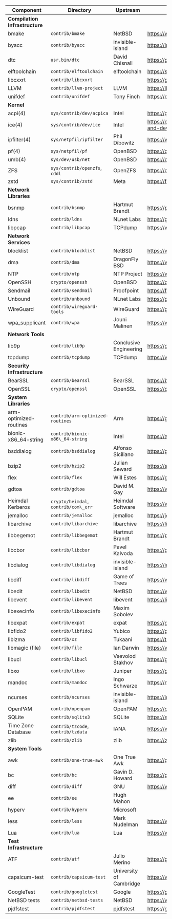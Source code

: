 | Component | Directory | Upstream | Homepage |
| --- | --- | --- | --- |
| __Compilation Infrastructure__ | | | |
| bmake | `contrib/bmake` | NetBSD | https://www.NetBSD.org |
| byacc | `contrib/byacc` | invisible-island | https://invisible-island.net/byacc/ |
| dtc | `usr.bin/dtc` | David Chisnall | https://github.com/davidchisnall/dtc |
| elftoolchain | `contrib/elftoolchain` | elftoolchain | https://sourceforge.net/projects/elftoolchain/ |
| libcxxrt | `contrib/libcxxrt` |  | https://github.com/libcxxrt/libcxxrt |
| LLVM | `contrib/llvm-project` | LLVM | https://llvm.org |
| unifdef | `contrib/unifdef` | Tony Finch | https://dotat.at/prog/unifdef |
| __Kernel__ | | | |
| acpi(4) | `sys/contrib/dev/acpica` | Intel | https://github.com/acpica/acpica |
| ice(4) | `sys/contrib/dev/ice` | Intel | https://edc.intel.com/content/www/us/en/design/products/ethernet/adapters-and-devices-user-guide/dynamic-device-personalization-ddp/ |
| ipfilter(4) | `sys/netpfil/ipfilter` | Phil Dibowitz | https://www.phildev.net/ipf/ |
| pf(4) | `sys/netpfil/pf` | OpenBSD | https://openbsd.org |
| umb(4) | `sys/dev/usb/net` | OpenBSD | https://openbsd.org |
| ZFS | `sys/contrib/openzfs`, `cddl` | OpenZFS | https://openzfs.org/wiki/Main\_Page |
| zstd | `sys/contrib/zstd` | Meta | https://facebook.github.io/zstd/ |
| __Network Libraries__ | | | |
| bsnmp | `contrib/bsnmp` | Hartmut Brandt | https://people.freebsd.org/~harti/bsnmp/ |
| ldns | `contrib/ldns` | NLnet Labs | https://github.com/NLnetLabs/ldns |
| libpcap | `contrib/libpcap` | TCPdump | https://www.tcpdump.org |
| __Network Services__ | | | |
| blocklist | `contrib/blocklist` | NetBSD | https://www.NetBSD.org |
| dma | `contrib/dma` | DragonFly BSD | https://www.dragonflybsd.org/handbook/mta/ |
| NTP | `contrib/ntp` | NTP Project | https://www.ntp.org |
| OpenSSH | `crypto/openssh` | OpenBSD | https://openssh.com |
| Sendmail | `contrib/sendmail` | Proofpoint | https://ftp.sendmail.org |
| Unbound | `contrib/unbound` | NLnet Labs | https://github.com/NLnetLabs/unbound |
| WireGuard | `contrib/wireguard-tools` | WireGuard | https://git.zx2c4.com/wireguard-tools/ |
| wpa\_supplicant | `contrib/wpa` | Jouni Malinen | https://w1.fi/wpa\_supplicant/ |
| __Network Tools__ | | | |
| lib9p | `contrib/lib9p` | Conclusive Engineering | https://github.com/conclusiveeng/lib9p |
| tcpdump | `contrib/tcpdump` | TCPdump | https://www.tcpdump.org |
| __Security Infrastructure__ | | | |
| BearSSL | `contrib/bearssl` | BearSSL | https://bearssl.org |
| OpenSSL | `crypto/openssl` | OpenSSL | https://openssl-library.org |
| __System Libraries__ | | | |
| arm-optimized-routines | `contrib/arm-optimized-routines` | Arm | https://github.com/ARM-software/optimized-routines |
| bionic-x86\_64-string | `contrib/bionic-x86\_64-string` | Intel | https://android.googlesource.com/platform/bionic |
| bsddialog | `contrib/bsddialog` | Alfonso Siciliano | https://gitlab.com/alfix/bsddialog |
| bzip2 | `contrib/bzip2` | Julian Seward | https://sourceware.org/bzip2/ |
| flex | `contrib/flex` | Will Estes | https://github.com/westes/flex |
| gdtoa | `contrib/gdtoa` | David M. Gay | https://www.netlib.org/fp/ |
| Heimdal Kerberos | `crypto/heimdal`, `contrib/com\_err` | Heimdal Software | https://www.heimdal.software |
| jemalloc | `contrib/jemalloc` | jemalloc | https://jemalloc.net |
| libarchive | `contrib/libarchive` | libarchive | https://libarchive.org |
| libbegemot | `contrib/libbegemot` | Hartmut Brandt | https://people.freebsd.org/~harti/libbegemot/ |
| libcbor | `contrib/libcbor` | Pavel Kalvoda | https://github.com/PJK/libcbor |
| libdialog | `contrib/libdialog` | invisible-island | https://invisible-island.net/dialog/ |
| libdiff | `contrib/libdiff` | Game of Trees | https://www.gameoftrees.org |
| libedit | `contrib/libedit` | NetBSD | https://www.NetBSD.org |
| libevent | `contrib/libevent` | libevent | https://libevent.org |
| libexecinfo | `contrib/libexecinfo` | Maxim Sobolev |  |
| libexpat | `contrib/expat` | expat | https://github.com/libexpat/libexpat |
| libfido2 | `contrib/libfido2` | Yubico | https://github.com/Yubico/libfido2 |
| liblzma | `contrib/xz` | Tukaani | https://tukaani.org/xz/ |
| libmagic (file) | `contrib/file` | Ian Darwin | https://www.darwinsys.com/file/ |
| libucl | `contrib/libucl` | Vsevolod Stakhov | https://github.com/vstakhov/libucl |
| libxo | `contrib/libxo` | Juniper | https://github.com/Juniper/libxo |
| mandoc | `contrib/mandoc` | Ingo Schwarze | https://mandoc.bsd.lv |
| ncurses | `contrib/ncurses` | invisible-island | https://invisible-island.net/ncurses/ |
| OpenPAM | `contrib/openpam` | OpenPAM | https://openpam.org |
| SQLite | `contrib/sqlite3` | SQLite | https://sqlite.org/src |
| Time Zone Database | `contrib/tzcode`, `contrib/tzdata` | IANA | https://www.iana.org/time-zones |
| zlib | `contrib/zlib` | zlib | https://zlib.net |
| __System Tools__ | | | |
| awk | `contrib/one-true-awk` | One True Awk | https://github.com/onetrueawk/awk |
| bc | `contrib/bc` | Gavin D. Howard | https://gavinhoward.com/tag/bc/ |
| diff | `contrib/diff` | GNU | https://www.gnu.org/software/diffutils/ |
| ee | `contrib/ee` | Hugh Mahon |  |
| hyperv | `contrib/hyperv` | Microsoft |  |
| less | `contrib/less` | Mark Nudelman | https://www.greenwoodsoftware.com/less/ |
| Lua | `contrib/lua` | Lua | https://www.lua.org |
| __Test Infrastructure__ | | | |
| ATF | `contrib/atf` | Julio Merino | https://github.com/jmmv/atf |
| capsicum-test | `contrib/capsicum-test` | University of Cambridge | https://www.cl.cam.ac.uk/research/security/capsicum/ |
| GoogleTest | `contrib/googletest` | Google | https://google.github.io/googletest/ |
| NetBSD tests | `contrib/netbsd-tests` | NetBSD | https://www.NetBSD.org |
| pjdfstest | `contrib/pjdfstest` | pjdfstest | https://github.com/pjd/pjdfstest |

